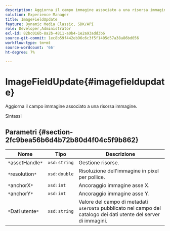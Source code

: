 ```yaml
---
description: Aggiorna il campo immagine associato a una risorsa immagine.
solution: Experience Manager
title: ImageFieldUpdate
feature: Dynamic Media Classic, SDK/API
role: Developer,Administrator
exl-id: 82bc016b-8a2b-4811-a0b4-1e2a93add3b6
source-git-commit: 1ec8b59f442eb96c6c3f5f1405d57a38a86bd056
workflow-type: tm+mt
source-wordcount: '66'
ht-degree: 7%

---
```


# ImageFieldUpdate{#imagefieldupdate}

Aggiorna il campo immagine associato a una risorsa immagine.

Sintassi

## Parametri {#section-2fc9bea56b6d4b72b80d4f04c5f9b862}

| Nome | Tipo | Descrizione |
|---|---|---|
| `*`assetHandle`*` | `xsd:string` | Gestione risorse. |
| `*`resolution`*` | `xsd:double` | Risoluzione dell&#39;immagine in pixel per pollice. |
| `*`anchorX`*` | `xsd:int` | Ancoraggio immagine asse X. |
| `*`anchorY`*` | `xsd:int` | Ancoraggio immagine asse Y. |
| `*`Dati utente`*` | `xsd:string` | Valore del campo di metadati `userData` pubblicato nel campo del catalogo dei dati utente del server di immagini. |
